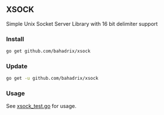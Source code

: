## XSOCK
Simple Unix Socket Server Library with 16 bit delimiter support

### Install
```bash
go get github.com/bahadrix/xsock
```

### Update
```bash
go get -u github.com/bahadrix/xsock
```

### Usage
See [xsock_test.go](xsock_test.go) for usage.
